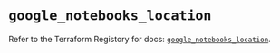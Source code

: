 # `google_notebooks_location`

Refer to the Terraform Registory for docs: [`google_notebooks_location`](https://registry.terraform.io/providers/hashicorp/google/5.29.0/docs/resources/notebooks_location).

